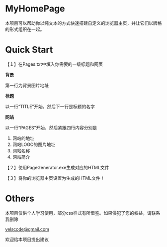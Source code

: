 # MyHomePage

本项目可以帮助你以纯文本的方式快速搭建自定义的浏览器主页，并让它们以牌格的形式组织在一起。

# Quick Start

【１】在Pages.txt中填入你需要的一级标题和网页

**背景**

第一行为背景图片地址

**标题**

以一行“TITLE”开始，然后下一行是标题的名字

**网站**

以一行“PAGES”开始，然后紧跟四行内容分别是

1. 网站的地址
2. 网站LOGO的图片地址
3. 网站名称
4. 网站简介



【２】使用PageGenerator.exe生成对应的HTML文件

【３】将你的浏览器主页设置为生成的HTML文件！

# Others

本项目仅供个人学习使用，部分css样式有所借鉴。如果侵犯了您的权益，请联系我删除

velscode@gmail.com

欢迎给本项目提出建议